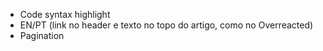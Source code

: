 - Code syntax highlight
- EN/PT (link no header e texto no topo do artigo, como no Overreacted)
- Pagination
